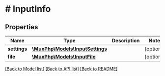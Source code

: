 # # InputInfo

## Properties

Name | Type | Description | Notes
------------ | ------------- | ------------- | -------------
**settings** | [**\MuxPhp\Models\InputSettings**](InputSettings.md) |  | [optional] 
**file** | [**\MuxPhp\Models\InputFile**](InputFile.md) |  | [optional] 

[[Back to Model list]](../../README.md#documentation-for-models) [[Back to API list]](../../README.md#documentation-for-api-endpoints) [[Back to README]](../../README.md)


